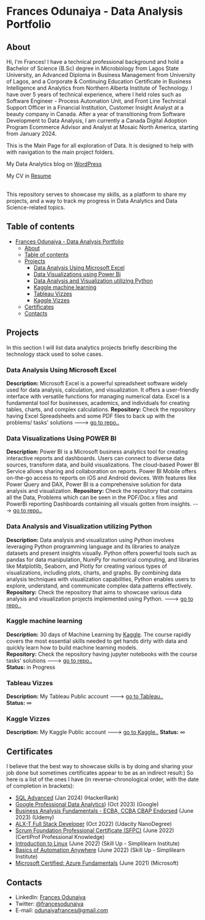 # Frances Odunaiya - Data Analysis Portfolio

## About

Hi, I'm Frances! I have a technical professional background and hold a Bachelor of Science (B.Sc) degree in Microbiology from Lagos State University, an Advanced Diploma in Business Management from University of Lagos, and a Corporate & Continuing Education Certificate in Business Intelligence and Analytics from Northern Alberta Institute of Technology. I have over 5 years of technical experience, where I held roles such as Software Engineer - Process Automation Unit, and Front Line Technical Support Officer in a Financial Institution, Customer Insight Analyst at a beauty company in Canada. After a year of transitioning from Software Development to Data Analysis, I am currently a Canada Digital Adoption Program Ecommerce Advisor and Analyst at Mosaic North America, starting from January 2024.

This is the Main Page for all exploration of Data. It is designed to help with with navigation to the main project folders. 

My Data Analytics blog on [WordPress](https://odunaiyafrances.wordpress.com/2023/12/19/growth-unlocked/)

My CV in [Resume](https://frances-odunaiya.github.io/Online_Resume/)

<br>
This repository serves to showcase my skills, as a platform to share my projects, and a way to track my progress in Data Analytics and Data Science-related topics.  
<br>

## Table of contents

- [Frances Odunaiya - Data Analysis Portfolio](#frances-odunaiya---data-analysis-portfolio)
  - [About](#about)
  - [Table of contents](#table-of-contents)
  - [Projects](#projects)
    - [Data Analysis Using Microsoft Excel](#data-analysis-using-microsoft-excel)
    - [Data Visualizations using Power Bi](#data-visualizations-using-power-bi)
    - [Data Analysis and Visualization utilizing Python](#Data-Analysis-and-Visualization-utilizing-Python)
    - [Kaggle machine learning](#kaggle-machine-learning)
    - [Tableau Vizzes](#tableau-vizzes)
    - [Kaggle Vizzes](#Kaggle-vizzes)
  - [Certificates](#certificates)
  - [Contacts](#contacts)

## Projects

In this section I will list data analytics projects briefly describing the technology stack used to solve cases.

### Data Analysis Using Microsoft Excel

**Description:** Microsoft Excel is a powerful spreadsheet software widely used for data analysis, calculation, and visualization. It offers a user-friendly interface with versatile functions for managing numerical data. Excel is a fundamental tool for businesses, academics, and individuals for creating tables, charts, and complex calculations.
**Repository:** Check the repository having Excel Spreadsheets and some PDF files to back up with the problems/ tasks' solutions ---> [go to repo..](https://github.com/Frances-Odunaiya/Data-Analysis-using-Microsoft-Excel.git) 

### Data Visualizations Using POWER BI
**Description:** Power BI is a Microsoft business analytics tool for creating interactive reports and dashboards. Users can connect to diverse data sources, transform data, and build visualizations. The cloud-based Power BI Service allows sharing and collaboration on reports. Power BI Mobile offers on-the-go access to reports on iOS and Android devices. With features like Power Query and DAX, Power BI is a comprehensive solution for data analysis and visualization.
**Repository:** Check the repository that contains all the Data, Problems which can be seen in the PDF/Doc.x files and PowerBi reporting Dashboards containing all visuals gotten from insights. ---> [go to repo..](https://github.com/Frances-Odunaiya/Data-Visualizations-using-POWER-BI.git)

### Data Analysis and Visualization utilizing Python
**Description:** Data analysis and visualization using Python involves leveraging Python programming language and its libraries to analyze datasets and present insights visually. Python offers powerful tools such as pandas for data manipulation, NumPy for numerical computing, and libraries like Matplotlib, Seaborn, and Plotly for creating various types of visualizations, including plots, charts, and graphs. By combining data analysis techniques with visualization capabilities, Python enables users to explore, understand, and communicate complex data patterns effectively.
**Repository:** Check the repository that aims to showcase various data analysis and visualization projects implemented using Python. ---> [go to repo..](https://github.com/Frances-Odunaiya/Data-Analysis-and-Visualization-utilizing-Python.git)

### Kaggle machine learning

**Description:** 30 days of Machine Learning by [Kaggle](https://www.kaggle.com/learn/intro-to-machine-learning). The course rapidly covers the most essential skills needed to get hands dirty with data and quickly learn how to build machine learning models.  
**Repository:** Check the repository having jupyter notebooks with the course tasks' solutions ---> [go to repo..](https://github.com/Frances-Odunaiya/intro_to_machine_learning.git)  
**Status:** in Progress

### Tableau Vizzes

**Description:** My Tableau Public account ---> [go to Tableau..](https://public.tableau.com/app/profile/frances.odunaiya/)  
**Status:** ∞

### Kaggle Vizzes

**Description:** My Kaggle Public account ---> [go to Kaggle..](https://www.kaggle.com/rollyf)
**Status:** ∞

## Certificates

I believe that the best way to showcase skills is by doing and sharing your job done but sometimes certificates appear to be as an indirect result:) So here is a list of the ones I have (in reverse-chronological order, with the date of completion in brackets):

- [SQL Advanced](https://www.hackerrank.com/certificates/a1b6a80f2c40) (Jan 2024) (HackerRank)
- [Google Professional Data Analytics](https://coursera.org/verify/professional-cert/L7M5PHZLC5V8)) (Oct 2023) (Google)
- [Business Analysis Fundamentals - ECBA, CCBA CBAP Endorsed](https://learn.microsoft.com/en-us/credentials/certifications/azure-fundamentals/) (June 2023) (Udemy)
- [ALX-T Full Stack Developer](confirm.udacity.com/S5KCDGDC) (Oct 2022) (Udacity NanoDegree)
- [Scrum Foundation Professional Certificate (SFPC)](https://certiprof.com/collections/devops-certifications) (June 2022) (CertiProf Professional Knowledge)
- [Introduction to Linux](https://www.simplilearn.com/search?tag=Basic+Introduction+to+Linux+Course) (June 2022) (Skill Up - Simplilearn Institute)
- [Basics of Automation Anywhere](https://www.simplilearn.com/search?tag=Basic+of+Automation+Anywhere) (June 2022) (Skill Up - Simplilearn Institute)
- [Microsoft Certified: Azure Fundamentals](https://learn.microsoft.com/en-us/credentials/certifications/azure-fundamentals/) (June 2021) (Microsoft)

## Contacts

- LinkedIn: [Frances Odunaiya](www.linkedin.com/in/frances-odunaiya)
- Twitter: [@francesodunaiya](https://twitter.com/francesodunaiya)
- E-mail: odunaiyafrances@gmail.com
